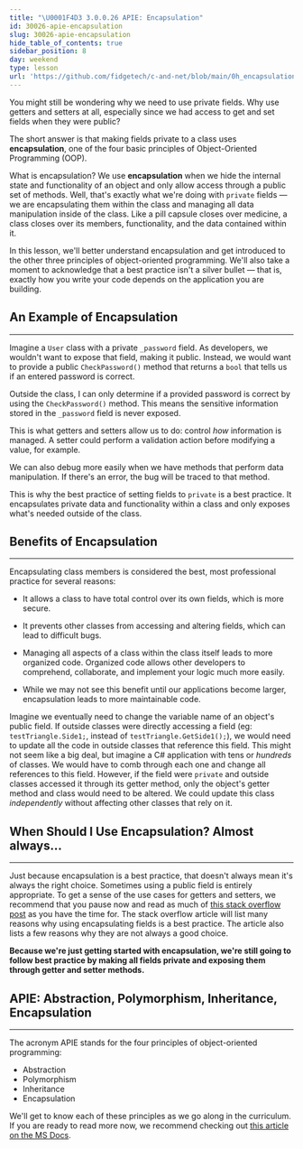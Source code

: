 ```yaml
---
title: "\U0001F4D3 3.0.0.26 APIE: Encapsulation"
id: 30026-apie-encapsulation
slug: 30026-apie-encapsulation
hide_table_of_contents: true
sidebar_position: 8
day: weekend
type: lesson
url: 'https://github.com/fidgetech/c-and-net/blob/main/0h_encapsulation.md'
---
```


You might still be wondering why we need to use private fields. Why use getters and setters at all, especially since we had access to get and set fields when they were public?

The short answer is that making fields private to a class uses **encapsulation**, one of the four basic principles of Object-Oriented Programming (OOP). 

What is encapsulation? We use **encapsulation** when we hide the internal state and functionality of an object and only allow access through a public set of methods. Well, that's exactly what we're doing with `private` fields — we are encapsulating them within the class and managing all data manipulation inside of the class. Like a pill capsule closes over medicine, a class closes over its members, functionality, and the data contained within it. 

In this lesson, we'll better understand encapsulation and get introduced to the other three principles of object-oriented programming. We'll also take a moment to acknowledge that a best practice isn't a silver bullet — that is, exactly how you write your code depends on the application you are building.

## An Example of Encapsulation
---

Imagine a `User` class with a private `_password` field. As developers, we wouldn't want to expose that field, making it public. Instead, we would want to provide a public `CheckPassword()` method that returns a `bool` that tells us if an entered password is correct. 

Outside the class, I can only determine if a provided password is correct by using the `CheckPassword()` method. This means the sensitive information stored in the `_password` field is never exposed.

This is what getters and setters allow us to do: control _how_ information is managed. A setter could perform a validation action before modifying a value, for example. 

We can also debug more easily when we have methods that perform data manipulation. If there's an error, the bug will be traced to that method.

This is why the best practice of setting fields to `private` is a best practice. It encapsulates private data and functionality within a class and only exposes what's needed outside of the class.

## Benefits of Encapsulation
---

Encapsulating class members is considered the best, most professional practice for several reasons:

* It allows a class to have total control over its own fields, which is more secure.

* It prevents other classes from accessing and altering fields, which can lead to difficult bugs.

* Managing all aspects of a class within the class itself leads to more organized code. Organized code allows other developers to comprehend, collaborate, and implement your logic much more easily.

* While we may not see this benefit until our applications become larger, encapsulation leads to more maintainable code. 

Imagine we eventually need to change the variable name of an object's public field. If outside classes were directly accessing a field (eg: `testTriangle.Side1;`, instead of `testTriangle.GetSide1();`), we would need to update all the code in outside classes that reference this field. This might not seem like a big deal, but imagine a C# application with tens or _hundreds_ of classes. We would have to comb through each one and change all references to this field. However, if the field were `private` and outside classes accessed it through its getter method, only the object's getter method and class would need to be altered. We could update this class _independently_ without affecting other classes that rely on it.

## When Should I Use Encapsulation? Almost always...
---

Just because encapsulation is a best practice, that doesn't always mean it's always the right choice. Sometimes using a public field is entirely appropriate. To get a sense of the use cases for getters and setters, we recommend that you pause now and read as much of [this stack overflow post](https://stackoverflow.com/questions/1568091/why-use-getters-and-setters-accessors) as you have the time for. The stack overflow article will list many reasons why using encapsulating fields is a best practice. The article also lists a few reasons why they are not always a good choice.

**Because we're just getting started with encapsulation, we're still going to follow best practice by making all fields private and exposing them through getter and setter methods.** 

## APIE: Abstraction, Polymorphism, Inheritance, Encapsulation
---

The acronym APIE stands for the four principles of object-oriented programming:

* Abstraction
* Polymorphism
* Inheritance
* Encapsulation

We'll get to know each of these principles as we go along in the curriculum. If you are ready to read more now, we recommend checking out [this article on the MS Docs](https://learn.microsoft.com/en-us/dotnet/csharp/fundamentals/tutorials/oop).
